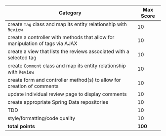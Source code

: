 Category|Max Score
---|---
create `Tag` class and map its entity relationship with `Review` |10
create a controller with methods that allow for manipulation of tags via AJAX |10
create a view that lists the reviews associated with a selected tag |10
create `Comment` class and map its entity relationship with `Review` |10
create form and controller method(s) to allow for creation of comments |10
update individual review page to display comments |10
create appropriate Spring Data repositories |10
TDD |10
style/formatting/code quality |10
**total points**|**100**

